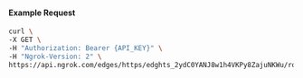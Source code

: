 <!-- Code generated for API Clients. DO NOT EDIT. -->

#### Example Request

```bash
curl \
-X GET \
-H "Authorization: Bearer {API_KEY}" \
-H "Ngrok-Version: 2" \
https://api.ngrok.com/edges/https/edghts_2ydC0YANJ8w1h4VKPy8ZajuNKWu/routes/edghtsrt_2ydC0WMjwm76HXNQxFtWtfLNpw2/circuit_breaker
```
